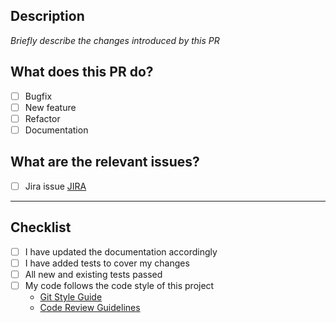 ## Description
*Briefly describe the changes introduced by this PR*


## What does this PR do?
- [ ] Bugfix
- [ ] New feature
- [ ] Refactor
- [ ] Documentation

## What are the relevant issues?
- [ ] Jira issue [JIRA]()

---

## Checklist
- [ ] I have updated the documentation accordingly
- [ ] I have added tests to cover my changes
- [ ] All new and existing tests passed
- [ ] My code follows the code style of this project
  - [Git Style Guide](https://refaktor.atlassian.net/wiki/spaces/GymTrackr/pages/25264131/Git+Guidelines)
  - [Code Review Guidelines](https://refaktor.atlassian.net/wiki/spaces/GymTrackr/pages/25067538/Code+Review+Guidelines)
